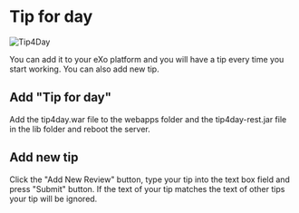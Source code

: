 # Tip for day

![Tip4Day](https://user-images.githubusercontent.com/45606582/60434483-e613a380-9c0f-11e9-8656-1041fa575f11.png)

You can add it to your eXo platform and you will have a tip every time you start working. You can also add new tip.

## Add "Tip for day"

Add the tip4day.war file to the webapps folder and the tip4day-rest.jar file in the lib folder and reboot the server.

## Add new tip

Click the "Add New Review" button, type your tip into the text box field and press "Submit" button. 
If the text of your tip matches the text of other tips your tip will be ignored.